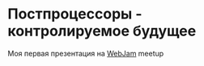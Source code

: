 # Постпроцессоры - контролируемое будущее

Моя первая презентация на [WebJam](http://webjam.club/) meetup
